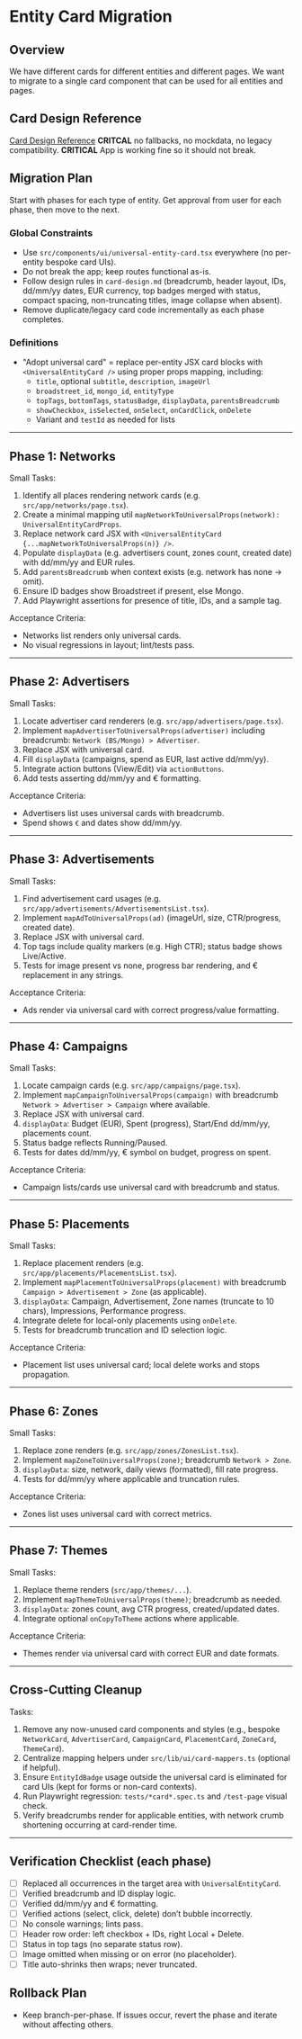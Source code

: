 # Entity Card Migration

## Overview
We have different cards for different entities and different pages. We want to migrate to a single card component that can be used for all entities and pages.

## Card Design Reference
[Card Design Reference](docs/desgin-reference/card-design.md)
**CRITCAL** no fallbacks, no mockdata, no legacy compatibility.
**CRITICAL** App is working fine so it should not break.

## Migration Plan
Start with phases for each type of entity. Get approval from user for each phase, then move to the next.

### Global Constraints
- Use `src/components/ui/universal-entity-card.tsx` everywhere (no per-entity bespoke card UIs).
- Do not break the app; keep routes functional as-is.
- Follow design rules in `card-design.md` (breadcrumb, header layout, IDs, dd/mm/yy dates, EUR currency, top badges merged with status, compact spacing, non-truncating titles, image collapse when absent).
- Remove duplicate/legacy card code incrementally as each phase completes.

### Definitions
- "Adopt universal card" = replace per-entity JSX card blocks with `<UniversalEntityCard />` using proper props mapping, including:
  - `title`, optional `subtitle`, `description`, `imageUrl`
  - `broadstreet_id`, `mongo_id`, `entityType`
  - `topTags`, `bottomTags`, `statusBadge`, `displayData`, `parentsBreadcrumb`
  - `showCheckbox`, `isSelected`, `onSelect`, `onCardClick`, `onDelete`
  - Variant and `testId` as needed for lists

---

## Phase 1: Networks
Small Tasks:
1. Identify all places rendering network cards (e.g. `src/app/networks/page.tsx`).
2. Create a minimal mapping util `mapNetworkToUniversalProps(network): UniversalEntityCardProps`.
3. Replace network card JSX with `<UniversalEntityCard {...mapNetworkToUniversalProps(n)} />`.
4. Populate `displayData` (e.g. advertisers count, zones count, created date) with dd/mm/yy and EUR rules.
5. Add `parentsBreadcrumb` when context exists (e.g. network has none → omit).
6. Ensure ID badges show Broadstreet if present, else Mongo.
7. Add Playwright assertions for presence of title, IDs, and a sample tag.

Acceptance Criteria:
- Networks list renders only universal cards.
- No visual regressions in layout; lint/tests pass.

---

## Phase 2: Advertisers
Small Tasks:
1. Locate advertiser card renderers (e.g. `src/app/advertisers/page.tsx`).
2. Implement `mapAdvertiserToUniversalProps(advertiser)` including breadcrumb: `Network (BS/Mongo) > Advertiser`.
3. Replace JSX with universal card.
4. Fill `displayData` (campaigns, spend as EUR, last active dd/mm/yy).
5. Integrate action buttons (View/Edit) via `actionButtons`.
6. Add tests asserting dd/mm/yy and € formatting.

Acceptance Criteria:
- Advertisers list uses universal cards with breadcrumb.
- Spend shows `€` and dates show dd/mm/yy.

---

## Phase 3: Advertisements
Small Tasks:
1. Find advertisement card usages (e.g. `src/app/advertisements/AdvertisementsList.tsx`).
2. Implement `mapAdToUniversalProps(ad)` (imageUrl, size, CTR/progress, created date).
3. Replace JSX with universal card.
4. Top tags include quality markers (e.g. High CTR); status badge shows Live/Active.
5. Tests for image present vs none, progress bar rendering, and € replacement in any strings.

Acceptance Criteria:
- Ads render via universal card with correct progress/value formatting.

---

## Phase 4: Campaigns
Small Tasks:
1. Locate campaign cards (e.g. `src/app/campaigns/page.tsx`).
2. Implement `mapCampaignToUniversalProps(campaign)` with breadcrumb `Network > Advertiser > Campaign` where available.
3. Replace JSX with universal card.
4. `displayData`: Budget (EUR), Spent (progress), Start/End dd/mm/yy, placements count.
5. Status badge reflects Running/Paused.
6. Tests for dates dd/mm/yy, € symbol on budget, progress on spent.

Acceptance Criteria:
- Campaign lists/cards use universal card with breadcrumb and status.

---

## Phase 5: Placements
Small Tasks:
1. Replace placement renders (e.g. `src/app/placements/PlacementsList.tsx`).
2. Implement `mapPlacementToUniversalProps(placement)` with breadcrumb `Campaign > Advertisement > Zone` (as applicable).
3. `displayData`: Campaign, Advertisement, Zone names (truncate to 10 chars), Impressions, Performance progress.
4. Integrate delete for local-only placements using `onDelete`.
5. Tests for breadcrumb truncation and ID selection logic.

Acceptance Criteria:
- Placement list uses universal card; local delete works and stops propagation.

---

## Phase 6: Zones
Small Tasks:
1. Replace zone renders (e.g. `src/app/zones/ZonesList.tsx`).
2. Implement `mapZoneToUniversalProps(zone)`; breadcrumb `Network > Zone`.
3. `displayData`: size, network, daily views (formatted), fill rate progress.
4. Tests for dd/mm/yy where applicable and truncation rules.

Acceptance Criteria:
- Zones list uses universal card with correct metrics.

---

## Phase 7: Themes
Small Tasks:
1. Replace theme renders (`src/app/themes/...`).
2. Implement `mapThemeToUniversalProps(theme)`; breadcrumb as needed.
3. `displayData`: zones count, avg CTR progress, created/updated dates.
4. Integrate optional `onCopyToTheme` actions where applicable.

Acceptance Criteria:
- Themes render via universal card with correct EUR and date formats.

---

## Cross-Cutting Cleanup
Tasks:
1. Remove any now-unused card components and styles (e.g., bespoke `NetworkCard`, `AdvertiserCard`, `CampaignCard`, `PlacementCard`, `ZoneCard`, `ThemeCard`).
2. Centralize mapping helpers under `src/lib/ui/card-mappers.ts` (optional if helpful).
3. Ensure `EntityIdBadge` usage outside the universal card is eliminated for card UIs (kept for forms or non-card contexts).
4. Run Playwright regression: `tests/*card*.spec.ts` and `/test-page` visual check.
5. Verify breadcrumbs render for applicable entities, with network crumb shortening occurring at card-render time.

---

## Verification Checklist (each phase)
- [ ] Replaced all occurrences in the target area with `UniversalEntityCard`.
- [ ] Verified breadcrumb and ID display logic.
- [ ] Verified dd/mm/yy and € formatting.
- [ ] Verified actions (select, click, delete) don’t bubble incorrectly.
- [ ] No console warnings; lints pass.
 - [ ] Header row order: left checkbox + IDs, right Local + Delete.
 - [ ] Status in top tags (no separate status row).
 - [ ] Image omitted when missing or on error (no placeholder).
 - [ ] Title auto-shrinks then wraps; never truncated.

## Rollback Plan
- Keep branch-per-phase. If issues occur, revert the phase and iterate without affecting others.
